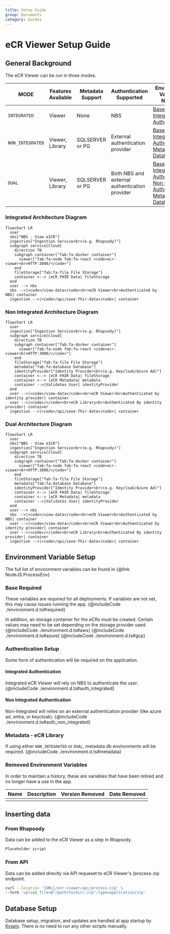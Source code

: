 ```yaml
---
title: Setup Guide
group: Documents
category: Guides
---
```


# eCR Viewer Setup Guide

## General Background

The eCR Viewer can be run in three modes.

| MODE             | Features Available | Metadata Support | Authentication Supported                      | Environment Variables Needed                                                                                                                                                                   |
| ---------------- | ------------------ | ---------------- | --------------------------------------------- | ---------------------------------------------------------------------------------------------------------------------------------------------------------------------------------------------- |
| `INTEGRATED`     | Viewer             | None             | NBS                                           | [Base](#base-required), [Integrated Authentication](#integrated-authentication)                                                                                                                |
| `NON_INTEGRATED` | Viewer, Library    | SQLSERVER or PG  | External authentication provider              | [Base](#base-required), [Non Integrated Authentication](#non-integrated-authentication), [Metadata Database](#metadata---ecr-library)                                                          |
| `DUAL`           | Viewer, Library    | SQLSERVER or PG  | Both NBS and external authentication provider | [Base](#base-required), [Integrated Authentication](#integrated-authentication), [Non Integrated Authentication](#non-integrated-authentication), [Metadata Database](#metadata---ecr-library) |

### Integrated Architecture Diagram

```mermaid
flowchart LR
  user
  nbs["NBS - View eICR"]
  ingestion["Ingestion Service<br>(e.g. Rhapsody)"]
  subgraph service[Cloud]
    direction TB
    subgraph container["fab:fa-docker container"]
      viewer["fab:fa-node fab:fa-react <code>ecr-viewer<br>HTTP:3000/</code>"]
    end
    fileStorage["fab:fa-file File Storage"]
	container <--> |eCR FHIR Data| fileStorage
  end
  user --> nbs
  nbs -->|<code>/view-data</code><br>eCR Viewer<br>Authenticated by NBS| container
  ingestion -->|<code>/api/save-fhir-data</code>| container
```

### Non Integrated Architecture Diagram

```mermaid
flowchart LR
  user
  ingestion["Ingestion Service<br>(e.g. Rhapsody)"]
  subgraph service[Cloud]
    direction TB
    subgraph container["fab:fa-docker container"]
      viewer["fab:fa-node fab:fa-react <code>ecr-viewer<br>HTTP:3000/</code>"]
    end
    fileStorage["fab:fa-file File Storage"]
    metadata["fab:fa-database Database"]
    identityProvider["Identity Provider<br>(e.g. Keycloak/Azure Ad)"]
	container <--> |eCR FHIR Data| fileStorage
	container <--> |eCR Metadata| metadata
    container -->|Validates User| identityProvider
  end
  user -->|<code>/view-data</code><br>eCR Viewer<br>Authenticated by identity provider| container
  user -->|<code>/</code><br>eCR Library<br>Authenticated By identity provider| container
  ingestion -->|<code>/api/save-fhir-data</code>| container
```

### Dual Architecture Diagram

```mermaid
flowchart LR
  user
  nbs["NBS - View eICR"]
  ingestion["Ingestion Service<br>(e.g. Rhapsody)"]
  subgraph service[Cloud]
    direction TB
    subgraph container["fab:fa-docker container"]
      viewer["fab:fa-node fab:fa-react <code>ecr-viewer<br>HTTP:3000/</code>"]
    end
    fileStorage["fab:fa-file File Storage"]
    metadata["fab:fa-database Database"]
    identityProvider["Identity Provider<br>(e.g. Keycloak/Azure Ad)"]
	container <--> |eCR FHIR Data| fileStorage
	container <--> |eCR Metadata| metadata
    container -->|Validates User| identityProvider
  end
  user --> nbs
  nbs -->|<code>/view-data</code><br>eCR Viewer<br>Authenticated by NBS| container
  user -->|<code>/view-data</code><br>eCR Viewer<br>Authenticated by identity provider| container
  user -->|<code>/</code><br>eCR Library<br>Authenticated By identity provider| container
  ingestion -->|<code>/api/save-fhir-data</code>| container
```

## Environment Variable Setup

The full list of environment variables can be found in {@link NodeJS.ProcessEnv}

### Base Required

These variables are required for all deployments. If variables are not set, this may cause issues running the app.
{@includeCode ./environment.d.ts#required}

In addition, an storage container for the eCRs must be created. Certain values may need to be set depending on the storage provider used.
{@includeCode ./environment.d.ts#aws}
{@includeCode ./environment.d.ts#azure}
{@includeCode ./environment.d.ts#gcp}

### Authentication Setup

Some form of authentication will be required on the application.

#### Integrated Authentication

Integrated eCR Viewer will rely on NBS to authenticate the user.
{@includeCode ./environment.d.ts#auth_integrated}

#### Non Integrated Authentication

Non-Integrated will relies on an external authentication provider (like azure ad, entra, or keycloak).
{@includeCode ./environment.d.ts#auth_non_integrated}

### Metadata - eCR Library

If using either `NON_INTEGRATED` or `DUAL`, metadata db environments will be required.
{@includeCode ./environment.d.ts#metadata}

### Removed Environment Variables

In order to maintain a history, these are variables that have been retired and no longer have a use in the app.

| Name | Description | Version Removed | Date Removed |
| ---- | ----------- | --------------- | ------------ |
|      |             |                 |              |

## Inserting data

### From Rhapsody

Data can be added to the eCR Viewer as a step in Rhapsody.

```js
Placeholder script
```

### From API

Data can be added directly via API requeset to eCR Viewer's /process-zip endpoint.

```bash
curl --location '{URL}/ecr-viewer/api/process-zip' \
--form 'upload_file=@"/path/to/eicr.zip";type=application/zip'
```

## Database Setup

Database setup, migration, and updates are handled at app startup by [Kysely](https://kysely.dev/docs/migrations). There is no need to run any other scripts manually.
